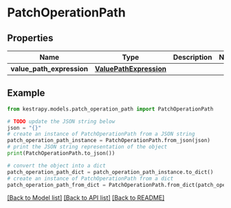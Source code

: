 # PatchOperationPath


## Properties

Name | Type | Description | Notes
------------ | ------------- | ------------- | -------------
**value_path_expression** | [**ValuePathExpression**](ValuePathExpression.md) |  | 

## Example

```python
from kestrapy.models.patch_operation_path import PatchOperationPath

# TODO update the JSON string below
json = "{}"
# create an instance of PatchOperationPath from a JSON string
patch_operation_path_instance = PatchOperationPath.from_json(json)
# print the JSON string representation of the object
print(PatchOperationPath.to_json())

# convert the object into a dict
patch_operation_path_dict = patch_operation_path_instance.to_dict()
# create an instance of PatchOperationPath from a dict
patch_operation_path_from_dict = PatchOperationPath.from_dict(patch_operation_path_dict)
```
[[Back to Model list]](../README.md#documentation-for-models) [[Back to API list]](../README.md#documentation-for-api-endpoints) [[Back to README]](../README.md)



